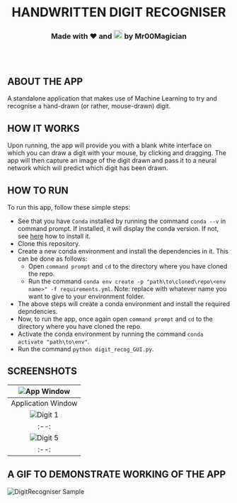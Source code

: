 <h1 align = "center"> HANDWRITTEN DIGIT RECOGNISER 
  <h3 align = "center"> Made with ❤️ and <img title = "Python" src = "https://user-images.githubusercontent.com/92143521/166102826-59081947-8e61-4e41-87d6-58ef893f0187.svg" height = "20px"> by Mr00Magician
  </h3>
</h1>
<br>
<br>

## ABOUT THE APP
A standalone application that makes use of Machine Learning to try and recognise a hand-drawn (or rather, mouse-drawn) digit.

## HOW IT WORKS
Upon running, the app will provide you with a blank white interface on which you can draw a digit with your mouse, by clicking and dragging.
The app will then capture an image of the digit drawn and pass it to a neural network which will predict which digit has been drawn.

## HOW TO RUN
To run this app, follow these simple steps:
- See that you have `Conda` installed by running the command `conda --v` in command prompt. If installed, it will display the conda version. If not, see <a href = "https://docs.conda.io/projects/conda/en/latest/user-guide/install/download.html" >here</a> how to install it.
- Clone this repository.
- Create a new conda environment and install the dependencies in it. This can be done as follows:
  - Open `command prompt` and `cd` to the directory where you have cloned the repo.
  - Run the command `conda env create -p "path\to\cloned\repo\<env name>" -f requirements.yml`. Note: replace <env name> with whatever name you want to give to your environment folder.
- The above steps will create a conda environment and install the required depndencies.
- Now, to run the app, once again open `command prompt` and `cd` to the directory where you have cloned the repo.
- Activate the conda environment by running the command `conda activate "path\to\env"`.
- Run the command `python digit_recog_GUI.py`.

## SCREENSHOTS
  |![App Window](https://user-images.githubusercontent.com/92143521/166221413-9aa1a3ce-9021-4898-a354-181cf3196aa3.png)|
  |:--:|
  |Application Window|
  |![Digit 1](https://user-images.githubusercontent.com/92143521/166222673-8ff0bedd-8fc2-488c-bd9f-5a04fb3210d2.png)|
  |:--:|
  |![Digit 5](https://user-images.githubusercontent.com/92143521/166222725-42585cf8-fe83-4b1d-beef-bcf4d943cf88.png)|
  |:--:|

## A GIF TO DEMONSTRATE WORKING OF THE APP
  ![DigitRecogniser Sample](https://user-images.githubusercontent.com/92143521/166222772-0fb2ffaf-aa4d-49ae-902c-f1498c8969dc.gif)
  
